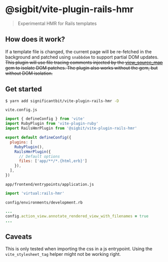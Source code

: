 # @sigbit/vite-plugin-rails-hmr
> Experimental HMR for Rails templates

## How does it work?
If a template file is changed, the current page will be re-fetched in the background and patched using `snabbdom` to support partial DOM updates. ~~This plugin will use file tracing comments injected by the [view_source_map](https://github.com/r7kamura/view_source_map) gem to isolate DOM patches. The plugin also works without the gem, but without DOM isolation.~~

## Get started
```sh
$ yarn add significantbit/vite-plugin-rails-hmr -D
```

`vite.config.js`
```js
import { defineConfig } from 'vite'
import RubyPlugin from 'vite-plugin-ruby'
import RailsHmrPlugin from '@sigbit/vite-plugin-rails-hmr'

export default defineConfig({
  plugins: [
    RubyPlugin(),
    RailsHmrPlugin({
      // Default options
      files: ['app/**/*.{html,erb}']
    }),
  ],
})
```

`app/frontend/entrypoints/application.js`
```js
import 'virtual:rails-hmr'
```

`config/environments/development.rb`
```ruby
...
config.action_view.annotate_rendered_view_with_filenames = true
...
```

## Caveats

This is only tested when importing the css in a js entrypoint. Using the `vite_stylesheet_tag` helper might not be working right.

